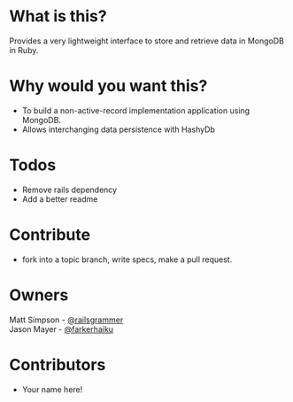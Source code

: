 # What is this?

Provides a very lightweight interface to store and retrieve data in MongoDB in Ruby.

# Why would you want this?

- To build a non-active-record implementation application using MongoDB.
- Allows interchanging data persistence with HashyDb

# Todos

- Remove rails dependency
- Add a better readme

# Contribute

- fork into a topic branch, write specs, make a pull request.

# Owners

Matt Simpson - [@railsgrammer](https://twitter.com/railsgrammer)
<br />
Jason Mayer - [@farkerhaiku](https://twitter.com/farkerhaiku)

# Contributors
- Your name here!

